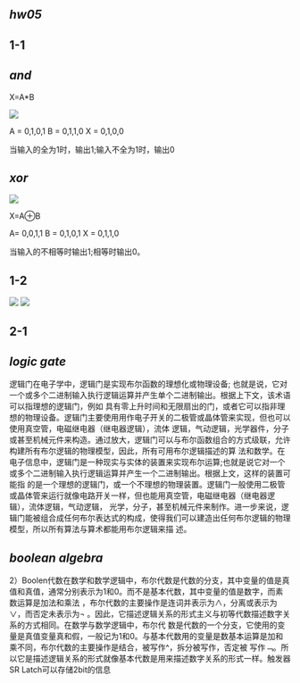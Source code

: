## *hw05*
## **1-1**
## ***and***

X=A*B

![](https://github.com/t-a-arnold/swi-homework/blob/gh-pages/images/%E5%9B%BEhw05-1.png?raw=true)

A = 0,1,0,1 
B = 0,1,1,0 
X = 0,1,0,0 

当输入的全为1时，输出1;输入不全为1时，输出0

## ***xor***
![](https://github.com/t-a-arnold/swi-homework/blob/gh-pages/images/%E5%9B%BEhw04-02.png?raw=true)

X=A⊕B

A= 0,0,1,1 
B = 0,1,0,1 
X = 0,1,1,0 

当输入的不相等时输出1;相等时输出0。

## **1-2**

![](https://github.com/t-a-arnold/swi-homework/blob/gh-pages/images/%E5%9B%BEhw05-2.png.jpg?raw=true)
![](https://github.com/t-a-arnold/swi-homework/blob/gh-pages/images/%E5%9B%BEhw05-3.png.jpg?raw=true)


## **2-1**
## *****logic gate*****

逻辑门在电子学中，逻辑门是实现布尔函数的理想化或物理设备; 也就是说，它对一个或多个二进制输入执行逻辑运算并产生单个二进制输出。根据上下文，该术语可以指理想的逻辑门，例如
具有零上升时间和无限扇出的门，或者它可以指非理想的物理设备。逻辑门主要使用用作电子开关的二极管或晶体管来实现，但也可以使用真空管，电磁继电器（继电器逻辑），流体
逻辑，气动逻辑，光学器件，分子或甚至机械元件来构造。通过放大，逻辑门可以与布尔函数组合的方式级联，允许构建所有布尔逻辑的物理模型，因此，所有可用布尔逻辑描述的算
法和数学。在电子信息中，逻辑门是一种现实与实体的装置来实现布尔运算;也就是说它对一个或多个二进制输入执行逻辑运算并产生一个二进制输出。根据上文，这样的装置可能指
的是一个理想的逻辑门，或一个不理想的物理装置。逻辑门一般使用二极管或晶体管来运行就像电路开关一样，但也能用真空管，电磁继电器（继电器逻辑），流体逻辑，气动逻辑，
光学，分子，甚至机械元件来制作。进一步来说，逻辑门能被组合成任何布尔表达式的构成，使得我们可以建造出任何布尔逻辑的物理模型，所以所有算法与算术都能用布尔逻辑来描
述。

## *****boolean algebra*****
2）Boolen代数在数学和数学逻辑中，布尔代数是代数的分支，其中变量的值是真值和真值，通常分别表示为1和0。而不是基本代数，其中变量的值是数字，而素数运算是加法和乘法
，布尔代数的主要操作是连词并表示为∧，分离或表示为∨，而否定未表示为¬ 。因此，它描述逻辑关系的形式主义与初等代数描述数字关系的方式相同。在数学与数学逻辑中，布尔代
数是代数的一个分支，它使用的变量是真值变量真和假，一般记为1和0。与基本代数用的变量是数基本运算是加和乘不同，布尔代数的主要操作是结合，被写作^，拆分被写作，否定被
写作﹁。所以它是描述逻辑关系的形式就像基本代数是用来描述数字关系的形式一样。触发器SR Latch可以存储2bit的信息